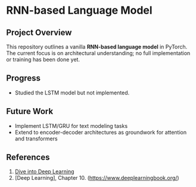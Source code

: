 # RNN-based Language Model

## Project Overview
This repository outlines a vanilla **RNN-based language model** in PyTorch.  
The current focus is on architectural understanding; no full implementation or training has been done yet.

## Progress
- Studied the LSTM model but not implemented.

## Future Work
- Implement LSTM/GRU for text modeling tasks
- Extend to encoder-decoder architectures as groundwork for attention and transformers

## References
1. [Dive into Deep Learning](https://d2l.ai/index.html)
2. [Deep Learning], Chapter 10. (https://www.deeplearningbook.org/)
